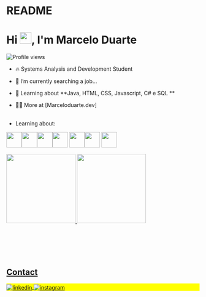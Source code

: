# README

<h1 align="left">Hi <img src="https://raw.githubusercontent.com/kaueMarques/kaueMarques/master/hi.gif" height="30px">, I'm Marcelo Duarte</h1>
<p align="left"> <img src="https://komarev.com/ghpvc/?username=Marcelo1304&color=blue" alt="Profile views" /> </p>

- 🔥 Systems Analysis and Development Student

- 🔭 I’m currently searching a job...

- 💬 Learning about **Java, HTML, CSS, Javascript, C# e SQL **

- 👨‍💻 More at [Marceloduarte.dev]
<br> <br>

- Learning about:

<img src="https://cdn.jsdelivr.net/gh/devicons/devicon/icons/html5/html5-original-wordmark.svg" width="40" height="40"/><img src="https://cdn.jsdelivr.net/gh/devicons/devicon/icons/css3/css3-original-wordmark.svg" width="40" height="40" /><img src="https://cdn.jsdelivr.net/gh/devicons/devicon/icons/javascript/javascript-original.svg" width="40" height="40" /><img src="https://cdn.jsdelivr.net/gh/devicons/devicon/icons/csharp/csharp-original.svg" width="40" height="40" />
<img src="https://cdn.jsdelivr.net/gh/devicons/devicon/icons/postgresql/postgresql-original-wordmark.svg" width="40" height="40" /><img src="https://cdn.jsdelivr.net/gh/devicons/devicon/icons/nodejs/nodejs-original-wordmark.svg" width="40" height="40" />
<img src="https://cdn-icons-png.flaticon.com/512/5968/5968282.png" width="40" height="40"/>
<br> 

<div>
<a href="https://github.com/Marcelo1304">
<img height="180em" src="https://github-readme-stats.vercel.app/api/top-langs/?username=Marcelo1304&layout=compact&langs_count=7&theme=dracula"/>
<img height="180em" src="https://github-readme-stats.vercel.app/api?username=Marcelo1304&show_icons=true&theme=dracula&include_all_commits=true&count_private=true"/>
</div>
<br> <br>

<!--

<br><br>

## 🛠 &nbsp;Tech Stack

![JavaScript](https://img.shields.io/badge/-JavaScript-05122A?style=flat&logo=javascript)&nbsp;
![Node.js](https://img.shields.io/badge/-Node.js-05122A?style=flat&logo=node.js)&nbsp;
![HTML](https://img.shields.io/badge/-HTML-05122A?style=flat&logo=HTML5)&nbsp;
![CSS](https://img.shields.io/badge/-CSS-05122A?style=flat&logo=CSS3&logoColor=1572B6)&nbsp;
![React](https://img.shields.io/badge/-React-05122A?style=flat&logo=react)&nbsp;
![Git](https://img.shields.io/badge/-Git-05122A?style=flat&logo=git)&nbsp;
![GitHub](https://img.shields.io/badge/-GitHub-05122A?style=flat&logo=github)&nbsp;
![Markdown](https://img.shields.io/badge/-Markdown-05122A?style=flat&logo=markdown)&nbsp;
![Visual Studio Code](https://img.shields.io/badge/-Visual%20Studio%20Code-05122A?style=flat&logo=visual-studio-code&logoColor=007ACC)&nbsp;
![PostgreSQL](https://img.shields.io/badge/-PostgreSQL-05122A?style=flat&logo=postgresql)&nbsp;
![SQLite](https://img.shields.io/badge/-SQLite-05122A?style=flat&logo=sqlite)&nbsp;

<br><br>

## ⚙️ &nbsp;GitHub Analytics

<p align="left">
<img width="530em" src="https://github-readme-stats.vercel.app/api?username=maykbrito&show_icons=true&theme=vision-friendly-dark" alt="maykbrito's stats"/>
<img width="530em" src="https://github-readme-stats.vercel.app/api/top-langs/?username=maykbrito&layout=compact&theme=vision-friendly-dark" alt="maykbrito's most languages"/>
</p>
-->

<br><br>

## Contact

<p align="left" style="background:yellow">
<a href="https://www.linkedin.com/in/marcelo-duarte-5a20091b1" target="_blank">
  <img align="center" src="https://img.shields.io/badge/-Marcelo_Duarte-05122A?style=flat&logo=linkedin" alt="linkedin"/>
</a>
<a href="https://www.instagram.com/_marcelo.duarte_/" target="_blank">
 <img align="center" src="https://img.shields.io/badge/-Marcelo_Duarte-05122A?style=flat&logo=instagram" alt="instagram"/>
</a>

</p>

<!--

<img width="490em" src="https://github-readme-twitter-gazf.vercel.app/api?id=maykbrito&layout=wide&show_reply=off&show_retweet=off" />

 is a ✨ _special_ ✨ repository because its `README.md` (this file) appears on your GitHub profile.

Here are some ideas to get you started:

- 🔭 I’m currently searching a job...
- 🌱 I’m currently learning ...
- 👯 I’m looking to collaborate on ...
- 🤔 I’m looking for help with ...
- 💬 Ask me about ...
- 📫 How to reach me: ...
- 😄 Pronouns: ...
- ⚡ Fun fact: ...
-->
